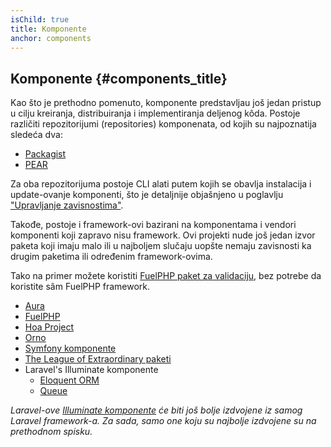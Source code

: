 ```yaml
---
isChild: true
title: Komponente
anchor: components
---
```


## Komponente {#components_title}

Kao što je prethodno pomenuto, komponente predstavljau još jedan pristup u cilju kreiranja,
distribuiranja i implementiranja deljenog kôda. Postoje različiti repozitorijumi (repositories) komponenata,
od kojih su najpoznatija sledeća dva:

* [Packagist]
* [PEAR]

Za oba repozitorijuma postoje CLI alati putem kojih se obavlja instalacija i update-ovanje komponenti,
što je detaljnije objašnjeno u poglavlju ["Upravljanje zavisnostima"][Dependency Management].

Takođe, postoje i framework-ovi bazirani na komponentama i vendori komponenti koji zapravo nisu framework.
Ovi projekti nude još jedan izvor paketa koji imaju malo ili u najboljem slučaju uopšte nemaju zavisnosti
ka drugim paketima ili određenim framework-ovima.

Tako na primer možete koristiti [FuelPHP paket za validaciju][FuelPHP Validation package], bez potrebe da
koristite sâm FuelPHP framework.

* [Aura]
* [FuelPHP]
* [Hoa Project]
* [Orno]
* [Symfony komponente]
* [The League of Extraordinary paketi]
* Laravel's Illuminate komponente
    * [Eloquent ORM]
    * [Queue]

_Laravel-ove [Illuminate komponente] će biti još bolje izdvojene iz samog Laravel framework-a. Za sada,
samo one koju su najbolje izdvojene su na prethodnom spisku._


[Packagist]: /#composer_and_packagist
[PEAR]: /#pear
[Dependency Management]: /#dependency_management
[FuelPHP Validation package]: https://github.com/fuelphp/validation
[Aura]: http://auraphp.com/packages/v2
[FuelPHP]: https://github.com/fuelphp
[Hoa Project]: https://github.com/hoaproject
[Orno]: https://github.com/orno
[Symfony komponente]: http://symfony.com/doc/current/components/index.html
[The League of Extraordinary paketi]: http://thephpleague.com/
[Eloquent ORM]: https://github.com/illuminate/database
[Queue]: https://github.com/illuminate/queue
[Illuminate komponente]: https://github.com/illuminate
